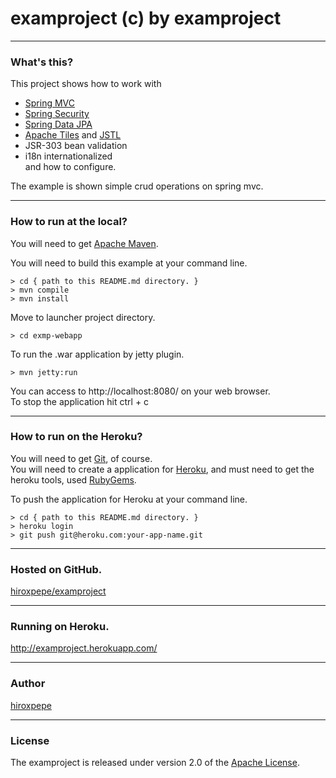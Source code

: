 # examproject (c) by examproject

***
### What's this?
This project shows how to work with  
  * [Spring MVC](http://static.springsource.org/spring/docs/3.1.x/spring-framework-reference/html/mvc.html)  
  * [Spring Security](http://static.springsource.org/spring-security/site/docs/3.1.x/reference/springsecurity.html)  
  * [Spring Data JPA](http://www.springsource.org/spring-data/jpa)  
  * [Apache Tiles](http://tiles.apache.org/) and [JSTL](http://docs.oracle.com/javaee/5/tutorial/doc/bnakc.html)  
  * JSR-303 bean validation  
  * i18n internationalized  
and how to configure.

The example is shown simple crud operations on spring mvc.

***
### How to run at the local?
You will need to get [Apache Maven](http://maven.apache.org/).

You will need to build this example at your command line.

    > cd { path to this README.md directory. }
    > mvn compile
    > mvn install

Move to launcher project directory.

    > cd exmp-webapp

To run the .war application by jetty plugin.

    > mvn jetty:run

You can access to http://localhost:8080/ on your web browser.  
To stop the application hit ctrl + c

***
### How to run on the Heroku?
You will need to get [Git](http://git-scm.com/), of course.  
You will need to create a application for [Heroku](http://www.heroku.com/), and must need to get the heroku tools, used [RubyGems](http://rubygems.org/).  

To push the application for Heroku at your command line.

    > cd { path to this README.md directory. }
    > heroku login
    > git push git@heroku.com:your-app-name.git

***
### Hosted on GitHub.
[hiroxpepe/examproject](https://github.com/hiroxpepe/examproject)

***
### Running on Heroku.
http://examproject.herokuapp.com/

***
### Author
[hiroxpepe](mailto:hiroxpepe@gmail.com)

***
### License
The examproject is released under version 2.0 of the
[Apache License](http://www.apache.org/licenses/LICENSE-2.0).
